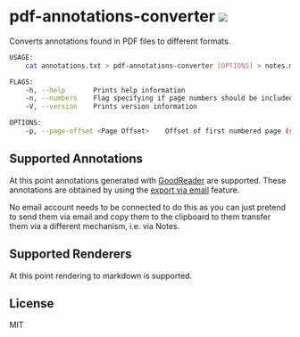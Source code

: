# pdf-annotations-converter [![](https://github.com/thlorenz/pdf-annotations-converter/workflows/Rust/badge.svg?branch=master)](https://github.com/thlorenz/pdf-annotations-converter/actions)

Converts annotations found in PDF files to different formats.

```sh
USAGE:
    cat annotations.txt > pdf-annotations-converter [OPTIONS] > notes.md

FLAGS:
    -h, --help       Prints help information
    -n, --numbers    Flag specifying if page numbers should be included
    -V, --version    Prints version information

OPTIONS:
    -p, --page-offset <Page Offset>    Offset of first numbered page (see --numbers flag) [default: 0]
```

## Supported Annotations

At this point annotations generated with [GoodReader](https://goodreader.com/) are supported.
These annotations are obtained by using the [export via
email](https://goodreader.com/user-manual/export-annotations) feature.

No email account needs to be connected to do this as you can just pretend to send them via
email and copy them to the clipboard to them transfer them via a different mechanism, i.e. via
Notes.

## Supported Renderers

At this point rendering to markdown is supported.

## License

MIT
